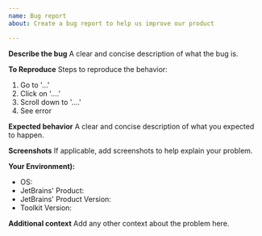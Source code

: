 ```yaml
---
name: Bug report
about: Create a bug report to help us improve our product

---
```


**Describe the bug**
A clear and concise description of what the bug is.

**To Reproduce**
Steps to reproduce the behavior:
1. Go to '...'
2. Click on '....'
3. Scroll down to '....'
4. See error

**Expected behavior**
A clear and concise description of what you expected to happen.

**Screenshots**
If applicable, add screenshots to help explain your problem.

**Your Environment):**
 - OS: 
 - JetBrains' Product:
 - JetBrains' Product Version:
 - Toolkit Version:

**Additional context**
Add any other context about the problem here.
